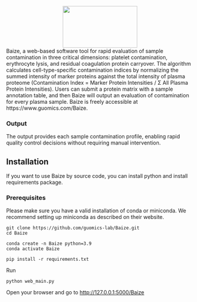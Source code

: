 
<p align="center" style="margin-bottom: 0px !important;">
  <img src="https://guomics.com/wp-content/uploads/2025/02/Baize-01-1-800x448.jpg" width="200" height="112">
</p>
Baize, a web-based software tool for rapid evaluation of sample contamination in three critical dimensions: platelet contamination, erythrocyte lysis, and residual coagulation protein carryover. The algorithm calculates cell-type-specific contamination indices by normalizing the summed intensity of marker proteins against the total intensity of plasma proteome (Contamination Index = Marker Protein Intensities / Σ All Plasma Protein Intensities). Users can submit a protein matrix with a sample annotation table, and then Baize will output an evaluation of contamination for every plasma sample. Baize is freely accessible at https://www.guomics.com/Baize.

### Output
The output provides each sample contamination profile, enabling rapid quality control decisions without requiring manual intervention.

## Installation
If you want to use Baize by source code, you can install python and install requirements package.

### Prerequisites
Please make sure you have a valid installation of conda or miniconda. We recommend setting up miniconda as described on their website.

```shell
git clone https://github.com/guomics-lab/Baize.git
cd Baize
```

```shell
conda create -n Baize python=3.9
conda activate Baize
```

```shell
pip install -r requirements.txt
```

Run
```shell
python web_main.py
```

Open your browser and go to http://127.0.0.1:5000/Baize